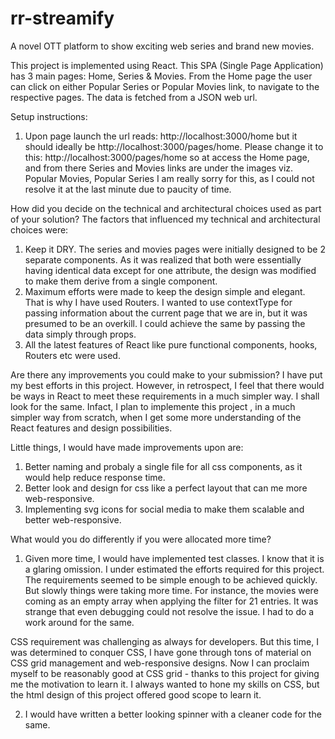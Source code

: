 # rr-streamify
A novel OTT platform to show exciting web series and brand new movies.

This project is implemented using React. This SPA (Single Page Application) has 3 main pages: 
Home, Series & Movies. From the Home page the user can click on either Popular Series or Popular Movies link, to navigate to the respective pages. The data is fetched from a JSON web url.

Setup instructions:
1. Upon page launch the url reads: http://localhost:3000/home but it should ideally be http://localhost:3000/pages/home.
Please change it to this: http://localhost:3000/pages/home so at access the Home page, and from there Series and Movies links are under the images viz. Popular Movies, Popular Series
I am really sorry for this, as I could not resolve it at the last minute due to paucity of time.

How did you decide on the technical and architectural choices used as part of your solution?
The factors that influenced my technical and architectural choices were:
1. Keep it DRY. The series and movies pages were initially designed to be 2 separate components. As it was realized that both were essentially having identical data except for one attribute, the design was modified to make them derive from a single component.
2. Maximum efforts were made to keep the design simple and elegant. That is why I have used Routers. I wanted to use contextType for passing information about the current page that we are in, but it was presumed to be an overkill. I could achieve the same by passing the data simply through props.
3. All the latest features of React like pure functional components, hooks, Routers etc were used.

Are there any improvements you could make to your submission?
I have put my best efforts in this project. However, in retrospect, I feel that there would be ways in React to meet these requirements in a much simpler way. I shall look for the same. Infact, I plan to implemente this project , in a much simpler way from scratch, when I get some more understanding of the React features and design possibilities.

Little things, I would have made improvements upon are:
1. Better naming and probaly a single file for all css components, as it would help reduce response time.
2. Better look and design for css like a perfect layout that can me more web-responsive.
3. Implementing svg icons for social media to make them scalable and better web-responsive.

What would you do differently if you were allocated more time?
1. Given more time, I would have implemented test classes. I know that it is a glaring omission. I under estimated the efforts required for this project. The requirements seemed to be simple enough to be achieved quickly. But slowly things were taking more time. For instance, the movies were coming as an empty array when applying the filter for 21 entries. It was strange that even debugging could not resolve the issue. I had to do a work around for the same.

CSS requirement was challenging as always for developers. But this time, I was determined to conquer CSS, I have gone through tons of material on CSS grid management and web-responsive designs. Now I can proclaim myself to be reasonably good at CSS grid - thanks to this project for giving me the motivation to learn it. I always wanted to hone my skills on CSS, but the html design of this project offered good scope to learn it.

2. I would have written a better looking spinner with a cleaner code for the same.


